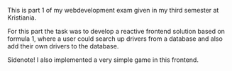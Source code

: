 This is part 1 of my webdevelopment exam given in my third semester at Kristiania.

For this part the task was to develop a reactive frontend solution based on formula 1, where a user could search up drivers from a database and also add their own drivers to the database.

Sidenote! I also implemented a very simple game in this frontend.
